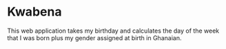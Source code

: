 # Kwabena
This web application takes my birthday and calculates the day of the week that I was born plus my gender assigned at birth in Ghanaian.
